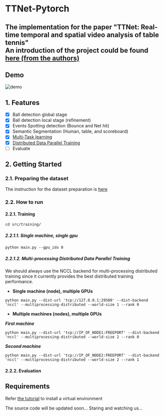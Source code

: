 # TTNet-Pytorch
The implementation for the paper "TTNet: Real-time temporal and spatial video analysis of table tennis" <br>
An introduction of the project could be found [here (from the authors)](https://medium.com/@osai.ai/osai-empowered-russian-table-tennis-championship-with-cv-and-ai-analytics-e7d52a6d8a5c)
---
## Demo

![demo](./docs/demo.gif)

## 1. Features
- [x] Ball detection global stage
- [x] Ball detection local stage (refinement)
- [x] Events Spotting detection (Bounce and Net hit)
- [x] Semantic Segmentation (Human, table, and scoreboard)
- [x] [Multi-Task learning](https://arxiv.org/pdf/1705.07115.pdf)
- [x] [Distributed Data Parallel Training](https://github.com/pytorch/examples/tree/master/distributed/ddp)
- [ ] Evaluate

## 2. Getting Started

### 2.1. Preparing the dataset
The instruction for the dataset preparation is [here](./prepare_dataset/README.md)

### 2.2. How to run

#### 2.2.1. Training
```shell script
cd src/training/
```
##### 2.2.1.1. Single machine, single gpu

```shell script
python main.py --gpu_idx 0
```

##### 2.2.1.2. Multi-processing Distributed Data Parallel Training
We should always use the NCCL backend for multi-processing distributed training since it currently provides the best 
distributed training performance.

- **Single machine (node), multiple GPUs**

```shell script
python main.py --dist-url 'tcp://127.0.0.1:29500' --dist-backend 'nccl' --multiprocessing-distributed --world-size 1 --rank 0
```

- **Multiple machines (nodes), multiple GPUs**

_**First machine**_

```shell script
python main.py --dist-url 'tcp://IP_OF_NODE1:FREEPORT' --dist-backend 'nccl' --multiprocessing-distributed --world-size 2 --rank 0
```
_**Second machine**_

```shell script
python main.py --dist-url 'tcp://IP_OF_NODE2:FREEPORT' --dist-backend 'nccl' --multiprocessing-distributed --world-size 2 --rank 1
```

#### 2.2.2. Evaluation
    
## Requirements
Refer [the tutorial](https://github.com/maudzung/virtual_environment_python3) to install a virtual environment

The source code will be updated soon... Staring and watching us...